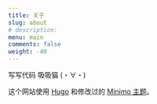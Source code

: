 ```yaml
---
title: 关于
slug: about
# description: 
menu: main
comments: false
weight: -40
---
```


写写代码 吸吸猫 (・∀・)

这个网站使用 [Hugo](https://gohugo.io/) 和修改过的 [Minimo 主题](https://github.com/MunifTanjim/minimo)。